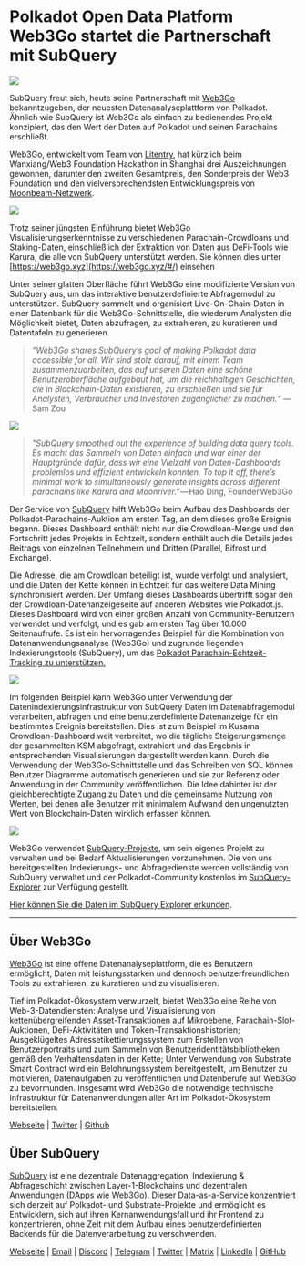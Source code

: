 # Polkadot Open Data Platform Web3Go startet die Partnerschaft mit SubQuery

![](https://cdn-images-1.medium.com/max/800/1*LVZ_xKn_K5DlTSxqTr-2BA.png)

SubQuery freut sich, heute seine Partnerschaft mit [Web3Go](https://www.web3go.xyz/) bekanntzugeben, der neuesten Datenanalyseplattform von Polkadot. Ähnlich wie SubQuery ist Web3Go als einfach zu bedienendes Projekt konzipiert, das den Wert der Daten auf Polkadot und seinen Parachains erschließt.

Web3Go, entwickelt vom Team von [Litentry](https://www.litentry.com/), hat kürzlich beim Wanxiang/Web3 Foundation Hackathon in Shanghai drei Auszeichnungen gewonnen, darunter den zweiten Gesamtpreis, den Sonderpreis der Web3 Foundation und den vielversprechendsten Entwicklungspreis von [ Moonbeam-Netzwerk](https://moonbeam.network/).

![](https://cdn-images-1.medium.com/max/800/1*QOng9s-Mc62WBElrj6KBmg.gif)

Trotz seiner jüngsten Einführung bietet Web3Go Visualisierungserkenntnisse zu verschiedenen Parachain-Crowdloans und Staking-Daten, einschließlich der Extraktion von Daten aus DeFi-Tools wie Karura, die alle von SubQuery unterstützt werden. Sie können dies unter [https://web3go.xyz](https://web3go.xyz/#/)  einsehen

Unter seiner glatten Oberfläche führt Web3Go eine modifizierte Version von SubQuery aus, um das interaktive benutzerdefinierte Abfragemodul zu unterstützen. SubQuery sammelt und organisiert Live-On-Chain-Daten in einer Datenbank für die Web3Go-Schnittstelle, die wiederum Analysten die Möglichkeit bietet, Daten abzufragen, zu extrahieren, zu kuratieren und Datentafeln zu generieren.

> _“Web3Go shares SubQuery’s goal of making Polkadot data accessible for all. Wir sind stolz darauf, mit einem Team zusammenzuarbeiten, das auf unseren Daten eine schöne Benutzeroberfläche aufgebaut hat, um die reichhaltigen Geschichten, die in Blockchain-Daten existieren, zu erschließen und sie für Analysten, Verbraucher und Investoren zugänglicher zu machen.“_ — Sam Zou

![](https://cdn-images-1.medium.com/max/800/1*v2Ip-qCB6hkiNiEPY32hrw.png)

> *"SubQuery smoothed out the experience of building data query tools. Es macht das Sammeln von Daten einfach und war einer der Hauptgründe dafür, dass wir eine Vielzahl von Daten-Dashboards problemlos und effizient entwickeln konnten. To top it off, there’s minimal work to simultaneously generate insights across different parachains like Karura and Moonriver."* — Hao Ding, Founder Web3Go

Der Service von [SubQuery](https://subquery.network/) hilft Web3Go beim Aufbau des Dashboards der Polkadot-Parachains-Auktion am ersten Tag, an dem dieses große Ereignis begann. Dieses Dashboard enthält nicht nur die Crowdloan-Menge und den Fortschritt jedes Projekts in Echtzeit, sondern enthält auch die Details jedes Beitrags von einzelnen Teilnehmern und Dritten (Parallel, Bifrost und Exchange).

Die Adresse, die am Crowdloan beteiligt ist, wurde verfolgt und analysiert, und die Daten der Kette können in Echtzeit für das weitere Data Mining synchronisiert werden. Der Umfang dieses Dashboards übertrifft sogar den der Crowdloan-Datenanzeigeseite auf anderen Websites wie Polkadot.js. Dieses Dashboard wird von einer großen Anzahl von Community-Benutzern verwendet und verfolgt, und es gab am ersten Tag über 10.000 Seitenaufrufe. Es ist ein hervorragendes Beispiel für die Kombination von Datenanwendungsanalyse (Web3Go) und zugrunde liegenden Indexierungstools (SubQuery), um das [Polkadot Parachain-Echtzeit-Tracking zu unterstützen.](https://web3go.xyz/#/ParaChainProfiler4Polkadot?chainType=Polkadot)

![](https://cdn-images-1.medium.com/max/800/1*XM2TalsUm1Z93lV5zFMf9w.png)

Im folgenden Beispiel kann Web3Go unter Verwendung der Datenindexierungsinfrastruktur von SubQuery Daten im Datenabfragemodul verarbeiten, abfragen und eine benutzerdefinierte Datenanzeige für ein bestimmtes Ereignis bereitstellen. Dies ist zum Beispiel im Kusama Crowdloan-Dashboard weit verbreitet, wo die tägliche Steigerungsmenge der gesammelten KSM abgefragt, extrahiert und das Ergebnis in entsprechenden Visualisierungen dargestellt werden kann. Durch die Verwendung der Web3Go-Schnittstelle und das Schreiben von SQL können Benutzer Diagramme automatisch generieren und sie zur Referenz oder Anwendung in der Community veröffentlichen. Die Idee dahinter ist der gleichberechtigte Zugang zu Daten und die gemeinsame Nutzung von Werten, bei denen alle Benutzer mit minimalem Aufwand den ungenutzten Wert von Blockchain-Daten wirklich erfassen können.

![](https://cdn-images-1.medium.com/max/800/1*Z2g_zEFqOJ3T_2BDDDZT4A.png)

Web3Go verwendet [SubQuery-Projekte](https://project.subquery.network/), um sein eigenes Projekt zu verwalten und bei Bedarf Aktualisierungen vorzunehmen. Die von uns bereitgestellten Indexierungs- und Abfragedienste werden vollständig von SubQuery verwaltet und der Polkadot-Community kostenlos im [SubQuery-Explorer](https://explorer.subquery.network/) zur Verfügung gestellt.

[Hier können Sie die Daten im SubQuery Explorer erkunden](https://explorer.subquery.network/subquery/bianyunjian/polkadot-crowdloans).

---

## Über Web3Go

[Web3Go](https://www.web3go.xyz/) ist eine offene Datenanalyseplattform, die es Benutzern ermöglicht, Daten mit leistungsstarken und dennoch benutzerfreundlichen Tools zu extrahieren, zu kuratieren und zu visualisieren.

Tief im Polkadot-Ökosystem verwurzelt, bietet Web3Go eine Reihe von Web-3-Datendiensten: Analyse und Visualisierung von kettenübergreifenden Asset-Transaktionen auf Mikroebene, Parachain-Slot-Auktionen, DeFi-Aktivitäten und Token-Transaktionshistorien; Ausgeklügeltes Adressetikettierungssystem zum Erstellen von Benutzerportraits und zum Sammeln von Benutzeridentitätsbibliotheken gemäß den Verhaltensdaten in der Kette; Unter Verwendung von Substrate Smart Contract wird ein Belohnungssystem bereitgestellt, um Benutzer zu motivieren, Datenaufgaben zu veröffentlichen und Datenberufe auf Web3Go zu bevormunden. Insgesamt wird Web3Go die notwendige technische Infrastruktur für Datenanwendungen aller Art im Polkadot-Ökosystem bereitstellen.

[Webseite](https://web3go.xyz/#/) | [Twitter](http://twitter.com/web3go) | [Github](https://github.com/web3go-xyz)

## Über SubQuery

[SubQuery](https://subquery.network/) ist eine dezentrale Datenaggregation, Indexierung & Abfrageschicht zwischen Layer-1-Blockchains und dezentralen Anwendungen (DApps wie Web3Go). Dieser Data-as-a-Service konzentriert sich derzeit auf Polkadot- und Substrate-Projekte und ermöglicht es Entwicklern, sich auf ihren Kernanwendungsfall und ihr Frontend zu konzentrieren, ohne Zeit mit dem Aufbau eines benutzerdefinierten Backends für die Datenverarbeitung zu verschwenden.

[Webseite](https://subquery.network/) | [Email](mailto:hello@subquery.network) | [Discord](https://discord.com/invite/78zg8aBSMG) | [Telegram](https://t.me/subquerynetwork) | [Twitter](https://twitter.com/subquerynetwork) | [Matrix](https://matrix.to/#/#subquery:matrix.org) | [LinkedIn](https://www.linkedin.com/company/subquery) | [GitHub](https://github.com/subquery)
